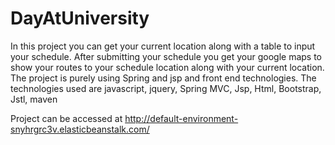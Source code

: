 # DayAtUniversity
In this project you can get your current location along with a table to input your schedule. After submitting your schedule you get your google maps to show your routes to your schedule location along with your current location. The project is purely using Spring and jsp and front end technologies.
The technologies used are 
javascript,
jquery,
Spring MVC,
Jsp,
Html,
Bootstrap,
Jstl,
maven

Project can be accessed at 
http://default-environment-snyhrgrc3v.elasticbeanstalk.com/
